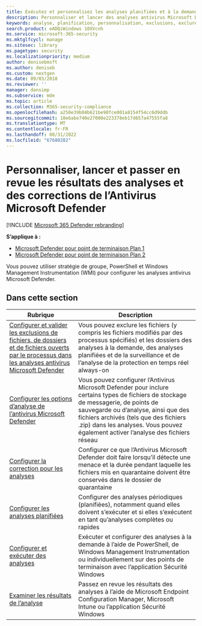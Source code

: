 ```yaml
---
title: Exécutez et personnalisez les analyses planifiées et à la demande.
description: Personnaliser et lancer des analyses antivirus Microsoft Defender sur des points de terminaison sur votre réseau
keywords: analyse, planification, personnalisation, exclusions, exclure des fichiers, correction, résultats de l’analyse, quarantaine, suppression des menaces, analyse rapide, analyse complète, Antivirus Microsoft Defender
search.product: eADQiWindows 10XVcnh
ms.service: microsoft-365-security
ms.mktglfcycl: manage
ms.sitesec: library
ms.pagetype: security
ms.localizationpriority: medium
author: denisebmsft
ms.author: deniseb
ms.custom: nextgen
ms.date: 09/03/2018
ms.reviewer: ''
manager: dansimp
ms.subservice: mde
ms.topic: article
ms.collection: M365-security-compliance
ms.openlocfilehash: a250e39b04b621be90fce001a8154f54cc6d9ddb
ms.sourcegitcommit: 10e6abe740e27000e223378eb17d657a47555fa8
ms.translationtype: MT
ms.contentlocale: fr-FR
ms.lasthandoff: 08/31/2022
ms.locfileid: "67680282"
---
```

# <a name="customize-initiate-and-review-the-results-of-microsoft-defender-antivirus-scans-and-remediation"></a>Personnaliser, lancer et passer en revue les résultats des analyses et des corrections de l’Antivirus Microsoft Defender

[!INCLUDE [Microsoft 365 Defender rebranding](../../includes/microsoft-defender.md)]


**S’applique à :**

- [Microsoft Defender pour point de terminaison Plan 1](https://go.microsoft.com/fwlink/p/?linkid=2154037)
- [Microsoft Defender pour point de terminaison Plan 2](https://go.microsoft.com/fwlink/p/?linkid=2154037)

Vous pouvez utiliser stratégie de groupe, PowerShell et Windows Management Instrumentation (WMI) pour configurer les analyses antivirus Microsoft Defender. 

## <a name="in-this-section"></a>Dans cette section

Rubrique | Description
---|---
[Configurer et valider les exclusions de fichiers, de dossiers et de fichiers ouverts par le processus dans les analyses antivirus Microsoft Defender](configure-exclusions-microsoft-defender-antivirus.md) | Vous pouvez exclure les fichiers (y compris les fichiers modifiés par des processus spécifiés) et les dossiers des analyses à la demande, des analyses planifiées et de la surveillance et de l’analyse de la protection en temps réel always-on
[Configurer les options d’analyse de l’antivirus Microsoft Defender](configure-advanced-scan-types-microsoft-defender-antivirus.md) | Vous pouvez configurer l’Antivirus Microsoft Defender pour inclure certains types de fichiers de stockage de messagerie, de points de sauvegarde ou d’analyse, ainsi que des fichiers archivés (tels que des fichiers .zip) dans les analyses. Vous pouvez également activer l’analyse des fichiers réseau
[Configurer la correction pour les analyses](configure-remediation-microsoft-defender-antivirus.md) | Configurer ce que l’Antivirus Microsoft Defender doit faire lorsqu’il détecte une menace et la durée pendant laquelle les fichiers mis en quarantaine doivent être conservés dans le dossier de quarantaine
[Configurer les analyses planifiées](scheduled-catch-up-scans-microsoft-defender-antivirus.md) | Configurer des analyses périodiques (planifiées), notamment quand elles doivent s’exécuter et si elles s’exécutent en tant qu’analyses complètes ou rapides
[Configurer et exécuter des analyses](run-scan-microsoft-defender-antivirus.md) | Exécuter et configurer des analyses à la demande à l’aide de PowerShell, de Windows Management Instrumentation ou individuellement sur des points de terminaison avec l’application Sécurité Windows
[Examiner les résultats de l’analyse](review-scan-results-microsoft-defender-antivirus.md) | Passez en revue les résultats des analyses à l’aide de Microsoft Endpoint Configuration Manager, Microsoft Intune ou l’application Sécurité Windows
